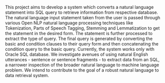This project aims to develop a system which converts a natural language statement into 
SQL query to retrieve information from respective database. The natural language input statement 
taken from the user is passed through various Open NLP natural language processing techniques 
like Tokenization, Parts of Speech Tagging, Stemming and Lemmatization to get the statement in 
the desired form. The statement is further processed to extract the type of query. The final query 
is generated by converting the basic and condition clauses to their query form and then 
concatenating the condition query to the basic query. Currently, the system works only with Oracle 
SQL database.
We investigate avenues of using natural English utterances - sentence or sentence 
fragments - to extract data from an SQL, a narrower inspection of the broader natural language to 
machine language problem. We intend to contribute to the goal of a robust natural language to data 
retrieval system.

